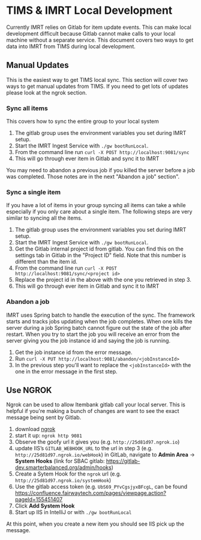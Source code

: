 # TIMS & IMRT Local Development
Currently IMRT relies on Gitlab for item update events.  This can make local development difficult because Gitlab cannot make calls to your local machine without a separate service.  This document covers two ways to get data into IMRT from TIMS during local development.

## Manual Updates
This is the easiest way to get TIMS local sync.  This section will cover two ways to get manual updates from TIMS.  If you need to get lots of updates please look at the ngrok section.

### Sync all items
This covers how to sync the entire group to your local system

1. The gitlab group uses the environment variables you set during IMRT setup.
2. Start the IMRT Ingest Service with `./gw bootRunLocal`.
3. From the command line run `curl -X POST http://localhost:9081/sync`
4. This will go through ever item in Gitlab and sync it to IMRT

You may need to abandon a previous job if you killed the server before a job was completed.  Those notes are in the next "Abandon a job" section".

### Sync a single item
If you have a lot of items in your group syncing all items can take a while especially if you only care about a single item.  The following steps are very similar to syncing all the items.

1. The gitlab group uses the environment variables you set during IMRT setup.
2. Start the IMRT Ingest Service with `./gw bootRunLocal`.
3. Get the Gitlab internal project id from gitlab.  You can find this on the settings tab in Gitlab in the "Project ID" field.  Note that this number is different than the item id.
3. From the command line run `curl -X POST http://localhost:9081/sync/<project id>`
4. Replace the project id in the above with the one you retrieved in step 3.
5. This will go through ever item in Gitlab and sync it to IMRT

### Abandon a job
IMRT uses Spring batch to handle the execution of the sync.  The framework starts and tracks jobs updating when the job completes.  When one kills the server during a job Spring batch cannot figure out the state of the job after restart.  When you try to start the job you will receive an error from the server giving you the job instance id and saying the job is running.

1. Get the job instance id from the error message.
2. Run `curl -X PUT http://localhost:9081/abandon/<jobInstanceId>`
3. In the previous step you'll want to replace the `<jobInstanceId>` with the one in the error message in the first step.


## Use NGROK
Ngrok can be used to allow Itembank gitlab call your local server.  This is helpful if you're making a bunch of changes are want to see the exact message being sent by Gitlab.

1. download [ngrok](https://ngrok.com/download)
2. start it up: `ngrok http 9081`
3. Observe the goofy url it gives you (e.g. `http://25d81d97.ngrok.io`)
4. update IIS’s `GITLAB_WEBHOOK_URL` to the url in step 3 (e.g. `http://25d81d97.ngrok.io/webHook`)
in GitLab, navigate to **Admin Area** -> **System Hooks** (link for SBAC gitlab: https://gitlab-dev.smarterbalanced.org/admin/hooks)
5. Create a Sytem Hook for the `ngrok` url (e.g. `http://25d81d97.ngrok.io/systemHook`)
6. Use the gitlab access token (e.g. `UbS69_PYvCgsjyxBFcgL`, can be found https://confluence.fairwaytech.com/pages/viewpage.action?pageId=155451407
7. Click **Add System Hook**
8. Start up IIS in IntelliJ or with `./gw bootRunLocal`

At this point, when you create a new item you should see IIS pick up the message.

